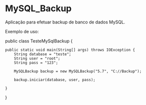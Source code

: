 # MySQL_Backup
Aplicação para efetuar backup de banco de dados MySQL.

Exemplo de uso:

public class TesteMySqlBackup {

	public static void main(String[] args) throws IOException {
		String database = "teste";
		String user = "root";
		String pass = "123";
		
		MySQLBackup backup = new MySQLBackup("5.7", "C://Backup");
		
		backup.iniciar(database, user, pass);
		
	}
  
}
